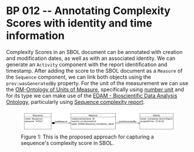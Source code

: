 # BP 012 -- Annotating Complexity Scores with identity and time information

Complexity Scores in an SBOL document can be annotated with creation and modification dates, as well as with an associated identity.
We can generate an `Activity` component with the report identification and timestamp.
After adding the score to the SBOL document as a `Measure` of the `Sequence` component, we can link both objects using the `prov:wasGeneratedBy` property.
For the unit of the measurement we can use the [OM-Ontology of Units of Measure](http://www.ontology-of-units-of-measure.org), specifically using [number unit](http://www.ontology-of-units-of-measure.org/resource/om-2/NumberUnit) and for its type we can make use of the [EDAM - Bioscientific Data Analysis Ontology](https://bioportal.bioontology.org/ontologies/EDAM), particularly using [Sequence complexity report](https://bioportal.bioontology.org/ontologies/EDAM/?p=classes&conceptid=http%3A%2F%2Fedamontology.org%2Fdata_1259).

<figure>
  <a id="figure-1">
  <img src="complexity_score_annotation.png" alt="Complexity score annotation UML diagram">
  </a><br/>
  <figcaption>
    Figure 1: This is the proposed approach for capturing a sequence's complexity score in SBOL. 
    
  </figcaption>
</figure>


